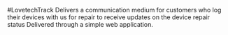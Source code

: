 #LovetechTrack
Delivers a communication medium for customers who log their devices with us for repair to receive updates on the device repair status
Delivered through a simple web application.